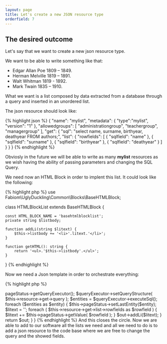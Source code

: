 ```yaml
---
layout: page
title: Let's create a new JSON resource type
orderfield: 7
---
```


## The desired outcome

Let's say that we want to create a new json resource type.

We want to be able to write something like that:

* Edgar Allan Poe 1809 – 1849.
* Herman Melville 1819 – 1891.
* Walt Whitman 1819 - 1892.
* Mark Twain 1835 – 1910.

What we want is a list composed by data extracted from a database through a query and inserted in an unordered list.

The json resource should look like:

{% highlight json %}
{
  "name": "mylist",
  "metadata": { "type":"mylist", "version": "1" },
  "allowedgroups": [ "administrationgroup", "teachergroup", "managergroup" ],
  "get": {
    "sql": "select name, surname, birthyear, deathyear FROM authors;",
    "list": {
      "rowfields": [
        { "sqlfield": "name" },
        { "sqlfield": "surname" },
        { "sqlfield": "birthyear" },
        { "sqlfield": "deathyear" }
      ]
    }
  }
}
{% endhighlight %}

Obviosly in the future we will be able to write as many **mylist** resources as we wish having the ability of passing parameters and changing the SQL Query.

We need now an HTML Block in order to implent this list. It could look like the following:

{% highlight php %}
use Fabiom\UglyDuckling\Common\Blocks\BaseHTMLBlock;

class HTMLBlockList extends BaseHTMLBlock {
	
    const HTML_BLOCK_NAME = 'basehtmlblocklist';	
    private string $listbody;
	
    function addLi(string $litext) {
        $this->listbody += '<li>'.litext.'</li>';
    }

    function getHTML(): string {
        return '<ul>.'$this->listbody'.</ul>';
    }

}
{% endhighlight %}

Now we need a Json template in order to orchestrate everything:

{% highlight php %}
<?php
use Fabiom\UglyDuckling\Common\Json\JsonTemplates\JsonTemplate;
use Fabiom\UglyDuckling\Custom\HTMLBlocks\HTMLBlockExample;

class JsonTemplateExample extends JsonTemplate {

    const blocktype = 'mylist';
    
    /**
     * @return \Fabiom\UglyDuckling\Common\Blocks\EmptyHTMLBlock|HTMLBlockExample
     */
    public function createHTMLBlock() {
        $out = new HTMLBlockList;
        
        $queryExecutor = $this->pageStatus->getQueryExecutor();
        $queryExecutor->setQueryStructure( $this->resource->get->query );
        $entities = $queryExecutor->executeSql();
        
        foreach ($entities as $entity) {
            $this->pageStatus->setLastEntity($entity);
            
            $litext = '';
            foreach ( $this->resource->get->list->rowfields as $rowfield ) {
                $litext += $this->pageStatus->getValue( $rowfield );
            }
            $out->addLi($litext);
        }
        
        return $out;
    }

}
{% endhighlight %}

And this closes the circle. Now we are able to add to our software all the lists we need and all we need to do is to add a json resource to the code base where we are free to change the query and the showed fields.

